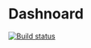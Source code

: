 # Dashnoard
[![Build status](https://ci.appveyor.com/api/projects/status/wd1fcgbiv3x7hadv?svg=true)](https://ci.appveyor.com/project/dwlodarz/dashnoard)
